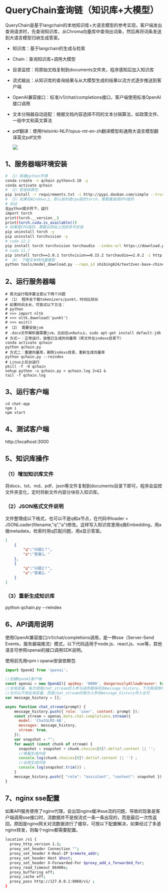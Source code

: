 # QueryChain查询链（知识库+大模型）

QueryChain是基于langchain的本地知识库+大语言模型的参考实现，客户端发出查询请求时，先查询知识库，从Chroma向量库中查询出词条，然后再将词条发送到大语言模型归纳生成答案。

- 知识库：基于langchain的生成与检索

- Chain：查询知识库+调用大模型

- 目录监控：将原始文档复制到documents文件夹，程序感知后加入知识库

- 流式输出：从知识库的查询结果与从大模型生成的结果以流方式逐步推送到客户端

- OpenAI兼容接口：标准/v1/chat/completions接口，客户端使用标准OpenAI接口调用

- 文本分隔器自动适配：根据文档内容选择不同的文本分隔算法，如政策文件、一般中文和英文算法

- pdf翻译：使用Helsinki-NLP/opus-mt-en-zh翻译模型和通用大语言模型翻译英文pdf文件

  ![](https://gitclone.com/download1/aiit/qchain.gif)

## 1、服务器端环境安装

```bash
# （1）新建python环境
conda create -n qchain python=3.10 -y
conda activate qchain 
# （2）安装依赖包
pip install -r requirements.txt -i http://pypi.douban.com/simple --trusted-host=pypi.douban.com
# （3）如果在Windows上，默认装的是cpu版的torch，需要重装成GPU版的
# 验证
在python提示符下，运行
import torch
print(torch.__version__)
print(torch.cuda.is_available())
# 如果是CPU版的，需要从网站上找到命令安装
pip uninstall torch -y 
pip uninstall torchvision -y
# cuda 12.2
pip install torch torchvision torchaudio --index-url https://download.pytorch.org/whl/cu121
# cuda 11.7
pip install torch==2.0.1 torchvision==0.15.2 torchaudio==2.0.2 -i http://pypi.douban.com/simple --trusted-host=pypi.douban.com
# （4） 下载文本转向量模型
python tools/model_download.py --repo_id shibing624/text2vec-base-chinese
```

## 2、运行服务器端

```shell
# 首次运行程序要注意以下两个问题
# （1） 程序会下载tokenizers/punkt，时间比较长
# 如果时间太长，可尝试以下方法：
# python
# >>> import nltk
# >>> nltk.download('punkt')
# >>> exit()
# （2） 需要安装jvm
# .docx文件解析器需要jvm，比如在unbutu上，sudo apt-get install default-jdk
# 方式一：正常运行，装载已生成的向量库（库文件在indexs目录下）
conda activate qchain
python qchain.py
# 方式二：重建向量库，删除indexs目录，重新生成向量库
python qchain.py --reindex
# Linux上后台运行
pkill -f -9 qchain
nohup python -u qchain.py > qchain.log 2>&1 &
tail -f qchain.log
```

## 3、运行客户端

```shell
cd chat-app
npm i
npm start
```

## 4、测试客户端

http://localhost:3000

## 5、知识库操作

### （1）增加知识库文件

将docx、txt、md、pdf、json等文件复制到documents目录下即可，程序会监控文件夹变化，定时将新文件内容分块存入知识库。

### （2）JSON格式文件说明

文件整理成以下格式，也可以不是q和a节点，在代码中loader = JSONLoader(filename,"q","a")修改。这样写入知识库里用q做Embedding，用a做metadata，检索时用q匹配问题，用a显示答案。

```json
[
    {
        "q":"问题1？",
        "a":"答案1。"
    },
    {
        "q":"问题2？",
        "a":"答案2。"
    }
]
```

### （3）重新生成知识库

python qchain.py --reindex

## 6、API调用说明

使用OpenAI兼容接口/v1/chat/completions调用，是一种sse（Server-Send Events，服务器端推流）模式，以下代码适用于node.js、react.js、vue等，其他语言可参照openai的接口调用SDK说明。

使用前先用npm i opanai安装依赖包

```javascript
import OpenAI from 'openai';

//创建OpenAI客户端
const openai = new OpenAI({ apiKey: '0000', dangerouslyAllowBrowser: true, baseURL: "http://127.0.0.1:8060/v1" });
//全局变量，每次调用chat_stream的入参与返参都保存到message_history，下次再调用时携带上次的问答历史
//也可以不用全局变量，而是chat_stream时做为入参将message_history传入也可
var message_history = [];

async function chat_stream(prompt) {
    message_history.push({ role: 'user', content: prompt });
    const stream = openai.beta.chat.completions.stream({
      model: 'ChatGLM3-6B',
      messages: message_history,
      stream: true,
    });
    var snapshot = "";
    for await (const chunk of stream) {
      snapshot = snapshot + chunk.choices[0]?.delta?.content || '';
      //增量生成内容
      console.log(chunk.choices[0]?.delta?.content || '') ;
      //全部生成内容
      console.log(snapshot.trim()) ;
    }
    message_history.push({ "role": "assistant", "content": snapshot });
}
```

## 7、nginx sse配置

如果API服务使用了nginx代理，会出现nginx缓冲sse流的问题，导致的现象是客户端调用sse接口时，流数据并不是按流式一条一条出现的，而是最后一次性返回，原因是nginx网关对流数据进行了缓存，可按以下配置解决，如果经过了多道nginx转发，则每个nginx都需要配置。

```bash
location /v1 {
  proxy_http_version 1.1;
  proxy_set_header Connection "";
  proxy_set_header X-Real-IP $remote_addr;
  proxy_set_header Host $host;
  proxy_set_header X-Forwarded-For $proxy_add_x_forwarded_for;
  proxy_read_timeout 86400s;
  proxy_buffering off;
  proxy_cache off;
  proxy_pass http://127.0.0.1:8060/v1/ ;
}
```

